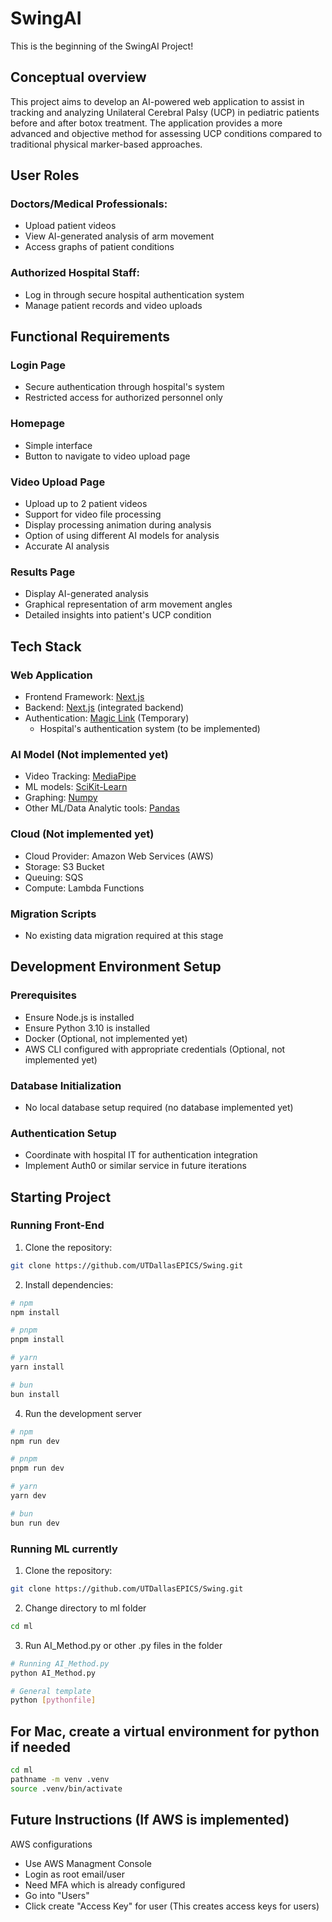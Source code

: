 # SwingAI

This is the beginning of the SwingAI Project! 

## Conceptual overview

This project aims to develop an AI-powered web application to assist in tracking and analyzing Unilateral Cerebral Palsy (UCP) in pediatric patients before and after botox treatment. The application provides a more advanced and objective method for assessing UCP conditions compared to traditional physical marker-based approaches.

## User Roles

### Doctors/Medical Professionals:

- Upload patient videos
- View AI-generated analysis of arm movement
- Access graphs of patient conditions

### Authorized Hospital Staff:

- Log in through secure hospital authentication system
- Manage patient records and video uploads

## Functional Requirements

### Login Page

- Secure authentication through hospital's system
- Restricted access for authorized personnel only

### Homepage

- Simple interface
- Button to navigate to video upload page

### Video Upload Page

- Upload up to 2 patient videos
- Support for video file processing
- Display processing animation during analysis
- Option of using different AI models for analysis
- Accurate AI analysis

### Results Page

- Display AI-generated analysis
- Graphical representation of arm movement angles
- Detailed insights into patient's UCP condition

## Tech Stack

### Web Application

- Frontend Framework: [Next.js](https://nextjs.org/)
- Backend: [Next.js](https://nextjs.org/) (integrated backend)
- Authentication: [Magic Link](https://magic.link/docs/home/welcome) (Temporary)
  - Hospital's authentication system (to be implemented)

### AI Model (Not implemented yet)

- Video Tracking: [MediaPipe](https://ai.google.dev/edge/mediapipe/solutions/guide)
- ML models: [SciKit-Learn](https://scikit-learn.org/stable/)
- Graphing: [Numpy](https://numpy.org/)
- Other ML/Data Analytic tools: [Pandas](https://pandas.pydata.org/)

### Cloud (Not implemented yet)

- Cloud Provider: Amazon Web Services (AWS)
- Storage: S3 Bucket
- Queuing: SQS
- Compute: Lambda Functions

### Migration Scripts

- No existing data migration required at this stage

## Development Environment Setup
### Prerequisites

- Ensure Node.js is installed
- Ensure Python 3.10 is installed
- Docker (Optional, not implemented yet)
- AWS CLI configured with appropriate credentials (Optional, not implemented yet)

### Database Initialization

- No local database setup required (no database implemented yet)

### Authentication Setup

- Coordinate with hospital IT for authentication integration
- Implement Auth0 or similar service in future iterations

## Starting Project
### Running Front-End
1. Clone the repository:
  ```bash
  git clone https://github.com/UTDallasEPICS/Swing.git
  ```

2. Install dependencies:
  ```bash
  # npm
  npm install

  # pnpm
  pnpm install

  # yarn
  yarn install

  # bun
  bun install
  ```

4. Run the development server
  ```bash
  # npm
  npm run dev

  # pnpm
  pnpm run dev

  # yarn
  yarn dev

  # bun
  bun run dev
  ```
### Running ML currently
1. Clone the repository:
  ```bash
  git clone https://github.com/UTDallasEPICS/Swing.git
  ```

2. Change directory to ml folder
  ```bash
  cd ml
  ```

3. Run AI_Method.py or other .py files in the folder
  ```bash
  # Running AI_Method.py
  python AI_Method.py

  # General template
  python [pythonfile]
  ```
## For Mac, create a virtual environment for python if needed
```bash
cd ml
pathname -m venv .venv
source .venv/bin/activate
```
## Future Instructions (If AWS is implemented)
AWS configurations
- Use AWS Managment Console
- Login as root email/user
- Need MFA which is already configured
- Go into "Users"
- Click create "Access Key" for user (This creates access keys for users)
